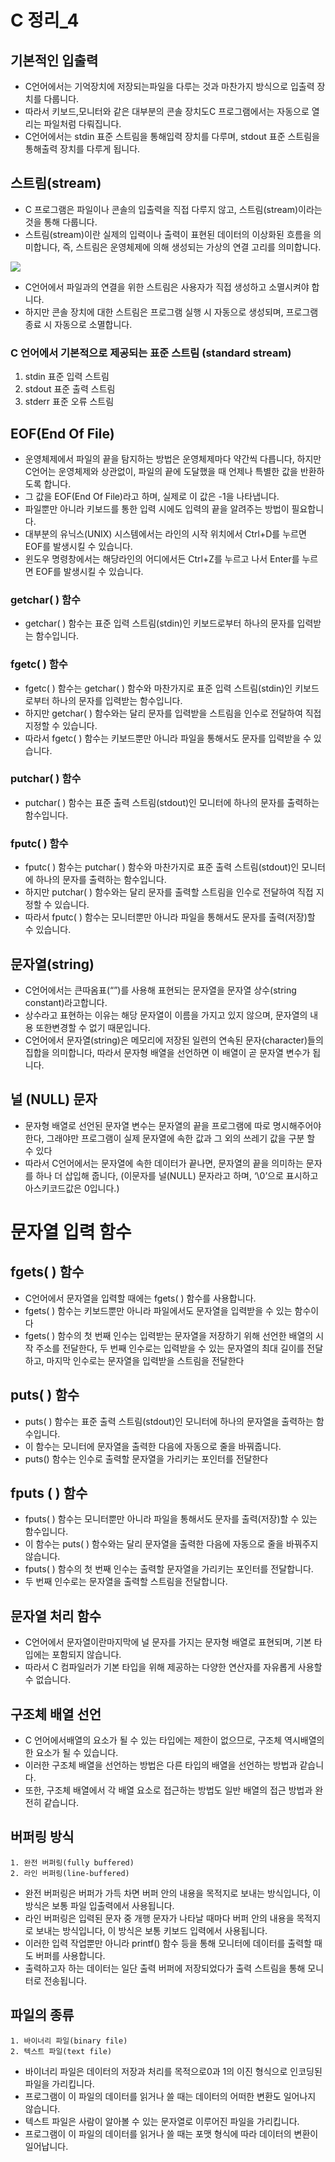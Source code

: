 # C 정리_4
## 기본적인 입출력
* C언어에서는 기억장치에 저장되는파일을 다루는 것과 마찬가지 방식으로 입출력 장치를 다룹니다.
* 따라서 키보드,모니터와 같은 대부분의 콘솔 장치도C 프로그램에서는 자동으로 열리는 파일처럼 다뤄집니다.
* C언어에서는 stdin 표준 스트림을 통해입력 장치를 다루며, stdout 표준 스트림을 통해출력 장치를 다루게 됩니다.

## 스트림(stream)
* C 프로그램은 파일이나 콘솔의 입출력을 직접 다루지 않고, 스트림(stream)이라는 것을 통해 다룹니다.
* 스트림(stream)이란 실제의 입력이나 출력이 표현된 데이터의 이상화된 흐름을 의미합니다, 즉, 스트림은 운영체제에 의해 생성되는 가상의 연결 고리를 의미합니다.

![](C%20%E1%84%8C%E1%85%A5%E1%86%BC%E1%84%85%E1%85%B5_4/img_c_stream.png)

* C언어에서 파일과의 연결을 위한 스트림은 사용자가 직접 생성하고 소멸시켜야 합니다.
* 하지만 콘솔 장치에 대한 스트림은 프로그램 실행 시 자동으로 생성되며, 프로그램 종료 시 자동으로 소멸합니다.

### C 언어에서 기본적으로 제공되는 표준 스트림 (standard stream)
1. stdin 표준 입력 스트림
2. stdout 표준 출력 스트림
3. stderr 표준 오류 스트림

## EOF(End Of File)
* 운영체제에서 파일의 끝을 탐지하는 방법은 운영체제마다 약간씩 다릅니다, 하지만 C언어는 운영체제와 상관없이, 파일의 끝에 도달했을 때 언제나 특별한 값을 반환하도록 합니다.
* 그 값을 EOF(End Of File)라고 하며, 실제로 이 값은 -1을 나타냅니다.
* 파일뿐만 아니라 키보드를 통한 입력 시에도 입력의 끝을 알려주는 방법이 필요합니다.
* 대부분의 유닉스(UNIX) 시스템에서는 라인의 시작 위치에서 Ctrl+D를 누르면 EOF를 발생시킬 수 있습니다.
* 윈도우 명령창에서는 해당라인의 어디에서든 Ctrl+Z를 누르고 나서 Enter를 누르면 EOF를 발생시킬 수 있습니다.

### getchar( ) 함수
* getchar( ) 함수는 표준 입력 스트림(stdin)인 키보드로부터 하나의 문자를 입력받는 함수입니다.

### fgetc( ) 함수
* fgetc( ) 함수는 getchar( ) 함수와 마찬가지로 표준 입력 스트림(stdin)인 키보드로부터 하나의 문자를 입력받는 함수입니다.
* 하지만 getchar( ) 함수와는 달리 문자를 입력받을 스트림을 인수로 전달하여 직접 지정할 수 있습니다.
* 따라서 fgetc( ) 함수는 키보드뿐만 아니라 파일을 통해서도 문자를 입력받을 수 있습니다.

### putchar( ) 함수
* putchar( ) 함수는 표준 출력 스트림(stdout)인 모니터에 하나의 문자를 출력하는 함수입니다.

### fputc( ) 함수
* fputc( ) 함수는 putchar( ) 함수와 마찬가지로 표준 출력 스트림(stdout)인 모니터에 하나의 문자를 출력하는 함수입니다.
* 하지만 putchar( ) 함수와는 달리 문자를 출력할 스트림을 인수로 전달하여 직접 지정할 수 있습니다.
* 따라서 fputc( ) 함수는 모니터뿐만 아니라 파일을 통해서도 문자를 출력(저장)할 수 있습니다.

## 문자열(string)
* C언어에서는 큰따옴표(“”)를 사용해 표현되는 문자열을 문자열 상수(string constant)라고합니다.
* 상수라고 표현하는 이유는 해당 문자열이 이름을 가지고 있지 않으며, 문자열의 내용 또한변경할 수 없기 때문입니다.
* C언어에서 문자열(string)은 메모리에 저장된 일련의 연속된 문자(character)들의 집합을 의미합니다, 따라서 문자형 배열을 선언하면 이 배열이 곧 문자열 변수가 됩니다.

## 널 (NULL) 문자
* 문자형 배열로 선언된 문자열 변수는 문자열의 끝을 프로그램에 따로 명시해주어야 한다, 그래야만 프로그램이 실제 문자열에 속한 값과 그 외의 쓰레기 값을 구분 할 수 있다
* 따라서 C언어에서는 문자열에 속한 데이터가 끝나면, 문자열의 끝을 의미하는 문자를 하나 더 삽입해 줍니다, (이문자를 널(NULL) 문자라고 하며, ‘\0’으로 표시하고 아스키코드값은 0입니다.)

# 문자열 입력 함수
## fgets( ) 함수
* C언어에서 문자열을 입력할 때에는 fgets( ) 함수를 사용합니다.
* fgets( ) 함수는 키보드뿐만 아니라 파일에서도 문자열을 입력받을 수 있는 함수이다
* fgets( ) 함수의 첫 번째 인수는 입력받는 문자열을 저장하기 위해 선언한 배열의 시작 주소를 전달한다, 두 번째 인수로는 입력받을 수 있는 문자열의 최대 길이를 전달하고, 마지막 인수로는 문자열을 입력받을 스트림을 전달한다

## puts( ) 함수
* puts( )  함수는 표준 출력 스트림(stdout)인 모니터에 하나의 문자열을 출력하는 함수입니다.
* 이 함수는 모니터에 문자열을 출력한 다음에 자동으로 줄을 바꿔줍니다.
* puts()  함수는 인수로 출력할 문자열을 가리키는 포인터를 전달한다

## fputs ( ) 함수
* fputs( ) 함수는 모니터뿐만 아니라 파일을 통해서도 문자를 출력(저장)할 수 있는 함수입니다.
* 이 함수는 puts( ) 함수와는 달리 문자열을 출력한 다음에 자동으로 줄을 바꿔주지 않습니다.
* fputs( ) 함수의 첫 번째 인수는 출력할 문자열을 가리키는 포인터를 전달합니다.
* 두 번째 인수로는 문자열을 출력할 스트림을 전달합니다.

##  문자열 처리 함수
* C언어에서 문자열이란마지막에 널 문자를 가지는 문자형 배열로 표현되며, 기본 타입에는 포함되지 않습니다.
* 따라서 C 컴파일러가 기본 타입을 위해 제공하는 다양한 연산자를 자유롭게 사용할 수 없습니다.

## 구조체 배열 선언
* C 언어에서배열의 요소가 될 수 있는 타입에는 제한이 없으므로, 구조체 역시배열의 한 요소가 될 수 있습니다.
* 이러한 구조체 배열을 선언하는 방법은 다른 타입의 배열을 선언하는 방법과 같습니다.
* 또한, 구조체 배열에서 각 배열 요소로 접근하는 방법도 일반 배열의 접근 방법과 완전히 같습니다.

## 버퍼링 방식
	1. 완전 버퍼링(fully buffered)
	2. 라인 버퍼링(line-buffered)

* 완전 버퍼링은 버퍼가 가득 차면 버퍼 안의 내용을 목적지로 보내는 방식입니다, 이 방식은 보통 파일 입출력에서 사용됩니다.
* 라인 버퍼링은 입력된 문자 중 개행 문자가 나타날 때마다 버퍼 안의 내용을 목적지로 보내는 방식입니다, 이 방식은 보통 키보드 입력에서 사용됩니다.
* 이러한 입력 작업뿐만 아니라 printf() 함수 등을 통해 모니터에 데이터를 출력할 때도 버퍼를 사용합니다.
* 출력하고자 하는 데이터는 일단 출력 버퍼에 저장되었다가 출력 스트림을 통해 모니터로 전송됩니다.

## 파일의 종류
	1. 바이너리 파일(binary file)
	2. 텍스트 파일(text file)

* 바이너리 파일은 데이터의 저장과 처리를 목적으로0과 1의 이진 형식으로 인코딩된 파일을 가리킵니다.
* 프로그램이 이 파일의 데이터를 읽거나 쓸 때는 데이터의 어떠한 변환도 일어나지 않습니다. 
* 텍스트 파일은 사람이 알아볼 수 있는 문자열로 이루어진 파일을 가리킵니다.
* 프로그램이 이 파일의 데이터를 읽거나 쓸 때는 포맷 형식에 따라 데이터의 변환이 일어납니다.
